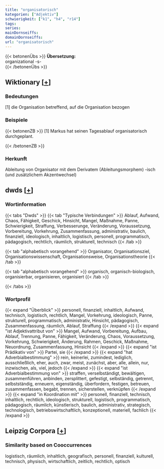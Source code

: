 ```yaml
---
title: "organisatorisch"
kategorien: ["Adjektiv"]
schwierigkeit: ["k1", "h4", "r14"]
tags:
series:
mainDornseiffs:
domainDornseiffs:
url: "organisatorisch"
---
```


{{< betonenÜbs >}}
**Übersetzung:**  
organizational -s-  
{{< /betonenÜbs >}}

## Wiktionary [[+](https://de.wiktionary.org/wiki/organisatorisch)]

### Bedeutungen
[1] die Organisation betreffend, auf die Organisation bezogen  

### Beispiele
{{< betonenZB >}}
[1] Markus hat seinen Tagesablauf organisatorisch durchgeplant.  

{{< /betonenZB >}}
### Herkunft
Ableitung von Organisator mit dem Derivatem (Ableitungsmorphem) -isch (und zusätzlichem Akzentwechsel)  



## dwds [[+](https://www.dwds.de/wb/organisatorisch)]

### Wortinformation
{{< tabs "Dwds" >}}
{{< tab "Typische Verbindungen" >}}
Ablauf, Aufwand, Chaos, Fähigkeit, Geschick, Hinsicht, Mangel, Maßnahme, Panne, Schwierigkeit, Straffung, Verbesserunge, Veränderung, Voraussetzung, Vorbereitung, Vorkehrung, Zusammenfassung, administrativ, baulich, finanziell, ideologisch, inhaltlich, logistisch, personell, programmatisch, pädagogisch, rechtlich, räumlich, strukturell, technisch
{{< /tab >}}

{{< tab "alphabetisch vorangehend" >}}
Organisator, Organisationsziel, Organisationswissenschaft, Organisationsweise, Organisationstheorie
{{< /tab >}}

{{< tab "alphabetisch vorangehend" >}}
organisch, organisch-biologisch, organisierbar, organisieren, organisiert
{{< /tab >}}

{{< /tabs >}}

### Wortprofil
{{< expand "Überblick" >}} personell, finanziell, inhaltlich, Aufwand, technisch, logistisch, rechtlich, Mangel, Vorkehrung, ideologisch, Panne, strukturell, programmatisch, administrativ, Hinsicht, pädagogisch, Zusammenfassung, räumlich, Ablauf, Straffung {{< /expand >}}
{{< expand "ist Adjektivattribut von" >}} Mangel, Aufwand, Vorbereitung, Aufbau, Ablauf, Trennung, Panne, Fähigkeit, Veränderung, Chaos, Voraussetzung, Vorkehrung, Schwierigkeit, Änderung, Rahmen, Geschick, Maßnahme, Neuordnung, Zusammenfassung, Hinsicht {{< /expand >}}
{{< expand "ist Prädikativ von" >}} Partei, sie {{< /expand >}}
{{< expand "hat Adverbialbestimmung" >}} rein, keinerlei, zumindest, lediglich, ausschließlich, eher, auch, zwar, meist, zunächst, aber, alle, allein, nur, inzwischen, als, viel, jedoch {{< /expand >}}
{{< expand "ist Adverbialbestimmung von" >}} straffen, verselbständigt, bewältigen, zusammenführen, anbinden, zersplittert, gefestigt, selbständig, getrennt, selbstständig, erneuern, eigenständig, überfordern, festigen, betreuen, zusammenfassen, begabt, trennen, sicherstellen, verknüpfen {{< /expand >}}
{{< expand "in Koordination mit" >}} personell, finanziell, technisch, inhaltlich, rechtlich, ideologisch, strukturell, logistisch, programmatisch, pädagogisch, räumlich, künstlerisch, baulich, administrativ, strategisch, technologisch, betriebswirtschaftlich, konzeptionell, materiell, fachlich {{< /expand >}}

## Leipzig Corpora [[+](https://corpora.uni-leipzig.de/en/res?word=organisatorisch&corpusId=deu_newscrawl-public_2018)]


### Similarity based on Cooccurrences
logistisch, räumlich, inhaltlich, geografisch, personell, finanziell, kulturell, technisch, physisch, wirtschaftlich, zeitlich, rechtlich, optisch

